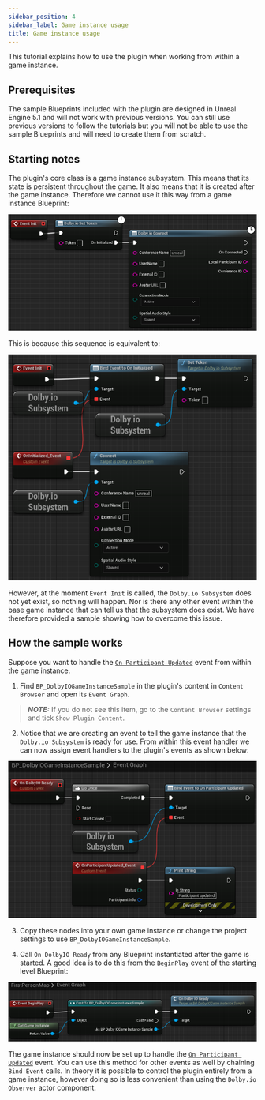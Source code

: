 ```yaml
---
sidebar_position: 4
sidebar_label: Game instance usage
title: Game instance usage
---
```


This tutorial explains how to use the plugin when working from within a game instance.

## Prerequisites

The sample Blueprints included with the plugin are designed in Unreal Engine 5.1 and will not work with previous versions. You can still use previous versions to follow the tutorials but you will not be able to use the sample Blueprints and will need to create them from scratch.

## Starting notes

The plugin's core class is a game instance subsystem. This means that its state is persistent throughout the game. It also means that it is created after the game instance. Therefore we cannot use it this way from a game instance Blueprint:

![](../../static/img/game-instance-wrong.png)

This is because this sequence is equivalent to:

![](../../static/img/game-instance-wrong2.png)

However, at the moment `Event Init` is called, the `Dolby.io Subsystem` does not yet exist, so nothing will happen. Nor is there any other event within the base game instance that can tell us that the subsystem does exist. We have therefore provided a sample showing how to overcome this issue.

## How the sample works

Suppose you want to handle the [`On Participant Updated`](../blueprints/Events/on-participant-updated) event from within the game instance.

1. Find `BP_DolbyIOGameInstanceSample` in the plugin's content in `Content Browser` and open its `Event Graph`.

> **_NOTE:_** If you do not see this item, go to the `Content Browser` settings and tick `Show Plugin Content`.

2. Notice that we are creating an event to tell the game instance that the `Dolby.io Subsystem` is ready for use. From within this event handler we can now assign event handlers to the plugin's events as shown below:

![](../../static/img/game-instance-eg.png)

3. Copy these nodes into your own game instance or change the project settings to use `BP_DolbyIOGameInstanceSample`.

4. Call `On DolbyIO Ready` from any Blueprint instantiated after the game is started. A good idea is to do this from the `BeginPlay` event of the starting level Blueprint:

![](../../static/img/game-instance-level-eg.png)

The game instance should now be set up to handle the [`On Participant Updated`](../blueprints/Events/on-participant-updated) event. You can use this method for other events as well by chaining `Bind Event` calls. In theory it is possible to control the plugin entirely from a game instance, however doing so is less convenient than using the `Dolby.io Observer` actor component.
